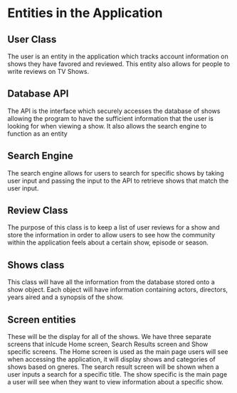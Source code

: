 # Entities in the Application

## User Class

The user is an entity in the application which tracks account information on shows they have favored and reviewed. This entity also allows for people to write reviews on TV Shows. 

## Database API

The API is the interface which securely accesses the database of shows allowing the program to have the sufficient information that the user is looking for when viewing a show. It also allows the search engine to function as an entity

## Search Engine

The search engine allows for users to search for specific shows by taking user input and passing the input to the API to retrieve shows that match the user input. 

## Review Class

The purpose of this class is to keep a list of user reviews for a show and store the information in order to allow users to see how the community within the application feels about a certain show, episode or season. 

## Shows class

This class will have all the information from the database stored onto a show object. Each object will have information containing actors, directors, years aired and a synopsis of the show. 

## Screen entities 

These will be the display for all of the shows. We have three separate screens that inlcude Home screen, Search Results screen and Show specific screens. The Home screen is used as the main page users will see when accessing the application, it will display shows and categories of shows based on gneres. The search result screen will be shown when a user inputs a search for a specific title. The show specific is the main page a user will see when they want to view information about a specific show. 

##
